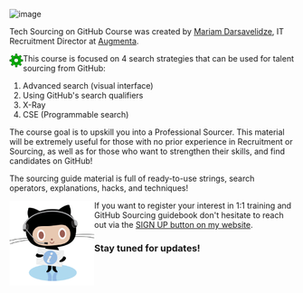 ![image](https://user-images.githubusercontent.com/81953271/145576374-aed883fb-3a51-4bbc-a2ad-390d599c4eb4.png)

Tech Sourcing on GitHub Course was created by [Mariam Darsavelidze](https://www.linkedin.com/in/darsaveli/), IT Recruitment Director at [Augmenta](https://www.augmentadev.com/).

<img src="https://github.com/darsaveli/GitHub-Sourcing/blob/main/images/favicon.png" width="24px" align="left"> This course is focused on 4 search strategies that can be used for talent sourcing from GitHub:

1. Advanced search (visual interface)
2. Using GitHub's search qualifiers
3. X-Ray
4. CSE (Programmable search)

The course goal is to upskill you into a Professional Sourcer. This material will be extremely useful for those with no prior experience in Recruitment or Sourcing, as well as for those who want to strengthen their skills, and find candidates on GitHub!

The sourcing guide material is full of ready-to-use strings, search operators, explanations, hacks, and techniques!

<img src="https://github.com/darsaveli/GitHub-Sourcing/blob/main/images/supportcat.png" width="150px" align="left">


If you want to register your interest in 1:1 training and GitHub Sourcing guidebook don't hesitate to reach out via the [SIGN UP button on my website](https://darsaveli.github.io/GitHub-Sourcing/).

### Stay tuned for updates! 
